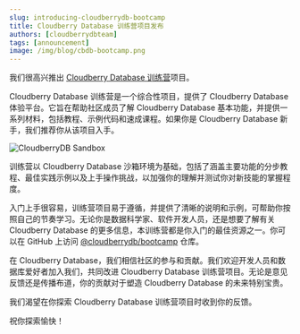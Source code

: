 ```yaml
---
slug: introducing-cloudberrydb-bootcamp
title: Cloudberry Database 训练营项目发布
authors: [cloudberrydbteam]
tags: [announcement]
image: /img/blog/cbdb-bootcamp.png
---
```


我们很高兴推出 [Cloudberry Database 训练营](https://github.com/cloudberrydb/bootcamp)项目。

Cloudberry Database 训练营是一个综合性项目，提供了 Cloudberry Database 体验平台。它旨在帮助社区成员了解 Cloudberry Database 基本功能，并提供一系列材料，包括教程、示例代码和速成课程。如果你是 Cloudberry Database 新手，我们推荐你从该项目入手。

![CloudberryDB Sandbox](/img/cbdb-sandbox.png)

<!-- truncate -->

训练营以 Cloudberry Database 沙箱环境为基础，包括了涵盖主要功能的分步教程、最佳实践示例以及上手操作挑战，以加强你的理解并测试你对新技能的掌握程度。

入门上手很容易，训练营项目易于遵循，并提供了清晰的说明和示例，可帮助你按照自己的节奏学习。无论你是数据科学家、软件开发人员，还是想要了解有关 Cloudberry Database 的更多信息，本训练营都是你入门的最佳资源之一。你可以在 GitHub 上访问 [@cloudberrydb/bootcamp](https://github.com/cloudberrydb/bootcamp) 仓库。

在 Cloudberry Database，我们相信社区的参与和贡献。我们欢迎开发人员和数据库爱好者加入我们，共同改进 Cloudberry Database 训练营项目。无论是意见反馈还是传播布道，你的贡献对于塑造 Cloudberry Database 的未来特别宝贵。

我们渴望在你探索 Cloudberry Database 训练营项目时收到你的反馈。

祝你探索愉快！